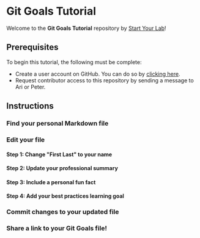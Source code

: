 # Git Goals Tutorial

Welcome to the **Git Goals Tutorial** repository by [Start Your Lab](https://www.startyourlab.com)!

## Prerequisites

To begin this tutorial, the following must be complete:

- Create a user account on GitHub. You can do so by [clicking here](https://github.com/join).
- Request contributor access to this repository by sending a message to Ari or Peter.

## Instructions

### Find your personal Markdown file

### Edit your file

#### Step 1: Change "First Last" to your name

#### Step 2: Update your professional summary

#### Step 3: Include a personal fun fact

#### Step 4: Add your best practices learning goal

### Commit changes to your updated file

### Share a link to your Git Goals file!
